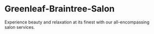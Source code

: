 # Greenleaf-Braintree-Salon
Experience beauty and relaxation at its finest with our all-encompassing salon services.
